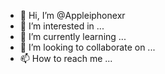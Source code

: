 - 👋 Hi, I’m @Appleiphonexr
- 👀 I’m interested in ...
- 🌱 I’m currently learning ...
- 💞️ I’m looking to collaborate on ...
- 📫 How to reach me ...

<!---
Appleiphonexr/Appleiphonexr is a ✨ special ✨ repository because its `README.md` (this file) appears on your GitHub profile.
You can click the Preview link to take a look at your changes.
--->
